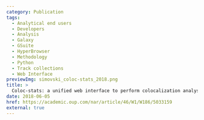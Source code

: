 ```yaml
---
category: Publication
tags:
  - Analytical end users
  - Developers
  - Analysis
  - Galaxy
  - GSuite
  - HyperBrowser
  - Methodology
  - Python
  - Track collections
  - Web Interface
previewImg: simovski_coloc-stats_2018.png
title: >
  Coloc-stats: a unified web interface to perform colocalization analysis of genomic features
date: 2018-06-05
href: https://academic.oup.com/nar/article/46/W1/W186/5033159
external: true
---
```

